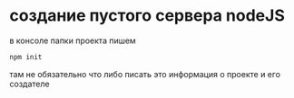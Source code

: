 # создание пустого сервера nodeJS
в консоле папки проекта пишем 
``` bash
npm init
```
там не обязательно что либо писать 
это информация о проекте и его создателе
